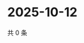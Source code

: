 # 2025-10-12

共 0 条

<!-- BEGIN ZHIHUQUESTIONS -->
<!-- 最后更新时间 Sun Oct 12 2025 23:09:56 GMT+0800 (China Standard Time) -->

<!-- END ZHIHUQUESTIONS -->
